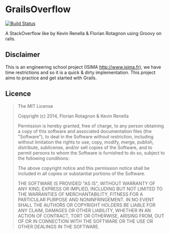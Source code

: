 GrailsOverflow
==============

[![Build Status](https://drusy.ci.cloudbees.com/job/grailsoverflow/badge/icon)](https://drusy.ci.cloudbees.com/job/grailsoverflow/)

A StackOverflow like by Kevin Renella & Florian Rotagnon using Groovy on rails.

## Disclaimer
This is an engineering school project (ISIMA http://www.isima.fr), we have time restrictions and so it is a quick & dirty implementation. This project aims to practice and get started with Grails.

## Licence
> The MIT License
>
> Copyright (c) 2014, Florian Rotagnon & Kevin Renella
>
> Permission is hereby granted, free of charge, to any person obtaining a copy
> of this software and associated documentation files (the "Software"), to deal
> in the Software without restriction, including without limitation the rights
> to use, copy, modify, merge, publish, distribute, sublicense, and/or sell
> copies of the Software, and to permit persons to whom the Software is
> furnished to do so, subject to the following conditions:
>
> The above copyright notice and this permission notice shall be included in
> all copies or substantial portions of the Software.
>
> THE SOFTWARE IS PROVIDED "AS IS", WITHOUT WARRANTY OF ANY KIND, EXPRESS OR
> IMPLIED, INCLUDING BUT NOT LIMITED TO THE WARRANTIES OF MERCHANTABILITY,
> FITNESS FOR A PARTICULAR PURPOSE AND NONINFRINGEMENT. IN NO EVENT SHALL THE
> AUTHORS OR COPYRIGHT HOLDERS BE LIABLE FOR ANY CLAIM, DAMAGES OR OTHER
> LIABILITY, WHETHER IN AN ACTION OF CONTRACT, TORT OR OTHERWISE, ARISING FROM,
> OUT OF OR IN CONNECTION WITH THE SOFTWARE OR THE USE OR OTHER DEALINGS IN
> THE SOFTWARE.

